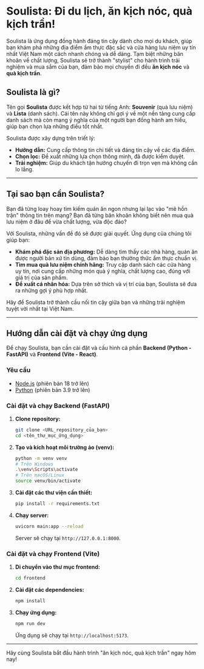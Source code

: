 # Soulista: Đi du lịch, ăn kịch nóc, quà kịch trần!

Soulista là ứng dụng đồng hành đáng tin cậy dành cho mọi du khách, giúp bạn khám phá những địa điểm ẩm thực đặc sắc và cửa hàng lưu niệm uy tín nhất Việt Nam một cách nhanh chóng và dễ dàng. Tạm biệt những băn khoăn về chất lượng, Soulista sẽ trở thành "stylist" cho hành trình trải nghiệm và mua sắm của bạn, đảm bảo mọi chuyến đi đều **ăn kịch nóc** và **quà kịch trần**.

## Soulista là gì?

Tên gọi **Soulista** được kết hợp từ hai từ tiếng Anh: **Souvenir** (quà lưu niệm) và **Lista** (danh sách). Cái tên này không chỉ gợi ý về một nền tảng cung cấp danh sách mà còn mang ý nghĩa của một người bạn đồng hành am hiểu, giúp bạn chọn lựa những điều tốt nhất.

Soulista được xây dựng trên triết lý:
* **Hướng dẫn:** Cung cấp thông tin chi tiết và đáng tin cậy về các địa điểm.
* **Chọn lọc:** Đề xuất những lựa chọn thông minh, đã được kiểm duyệt.
* **Trải nghiệm:** Giúp du khách tận hưởng chuyến đi trọn vẹn mà không cần lo lắng.

---

## Tại sao bạn cần Soulista?

Bạn đã từng loay hoay tìm kiếm quán ăn ngon nhưng lại lạc vào "mê hồn trận" thông tin trên mạng?
Bạn đã từng băn khoăn không biết nên mua quà lưu niệm ở đâu để vừa chất lượng, vừa độc đáo?

Với Soulista, những vấn đề đó sẽ được giải quyết. Ứng dụng của chúng tôi giúp bạn:
* **Khám phá đặc sản địa phương:** Dễ dàng tìm thấy các nhà hàng, quán ăn được người bản xứ tin dùng, đảm bảo bạn thưởng thức ẩm thực chuẩn vị.
* **Tìm mua quà lưu niệm chính hãng:** Truy cập danh sách các cửa hàng uy tín, nơi cung cấp những món quà ý nghĩa, chất lượng cao, đúng với giá trị của sản phẩm.
* **Đề xuất cá nhân hóa:** Dựa trên sở thích và vị trí của bạn, Soulista sẽ đưa ra những gợi ý phù hợp nhất.

Hãy để Soulista trở thành cầu nối tin cậy giữa bạn và những trải nghiệm tuyệt vời nhất tại Việt Nam.

---

## Hướng dẫn cài đặt và chạy ứng dụng

Để chạy Soulista, bạn cần cài đặt và cấu hình cả phần **Backend (Python - FastAPI)** và **Frontend (Vite - React)**.

### Yêu cầu

* [Node.js](https://nodejs.org/) (phiên bản 18 trở lên)
* [Python](https://www.python.org/) (phiên bản 3.9 trở lên)

### Cài đặt và chạy Backend (FastAPI)

1.  **Clone repository:**
    ```bash
    git clone <URL_repository_của_bạn>
    cd <tên_thư_mục_ứng_dụng>
    ```

2.  **Tạo và kích hoạt môi trường ảo (venv):**
    ```bash
    python -m venv venv
    # Trên Windows
    .\venv\Scripts\activate
    # Trên macOS/Linux
    source venv/bin/activate
    ```

3.  **Cài đặt các thư viện cần thiết:**
    ```bash
    pip install -r requirements.txt
    ```

4.  **Chạy server:**
    ```bash
    uvicorn main:app --reload
    ```
    Server sẽ chạy tại `http://127.0.0.1:8000`.

### Cài đặt và chạy Frontend (Vite)

1.  **Di chuyển vào thư mục frontend:**
    ```bash
    cd frontend
    ```

2.  **Cài đặt các dependencies:**
    ```bash
    npm install
    ```

3.  **Chạy ứng dụng:**
    ```bash
    npm run dev
    ```
    Ứng dụng sẽ chạy tại `http://localhost:5173`.

---

Hãy cùng Soulista bắt đầu hành trình "ăn kịch nóc, quà kịch trần" ngay hôm nay!
